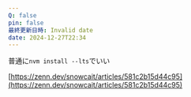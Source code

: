 ```yaml
---
Q: false
pin: false
最終更新日時: Invalid date
date: 2024-12-27T22:34
---
```

  

普通に`nvm install --lts`でいい

[https://zenn.dev/snowcait/articles/581c2b15d44c95](https://zenn.dev/snowcait/articles/581c2b15d44c95)